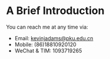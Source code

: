 # A Brief Introduction

You can reach me at any time via:
 - Email: [kevinjadams@pku.edu.cn](kevinjadams@pku.edu.cn)
 - Mobile: (86)18810920120
 - WeChat & TIM: 1093719265

